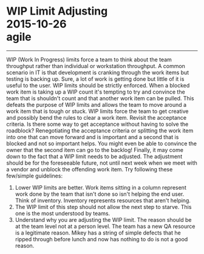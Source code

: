 # WIP Limit Adjusting<br>2015-10-26<br>agile<br>
---
WIP (Work In Progress) limits force a team to think about the team throughput rather than individual or workstation throughput. A common scenario in IT is that development is cranking through the work items but testing is backing up. Sure, a lot of work is getting done but little of it is useful to the user. WIP limits should be strictly enforced. When a blocked work item is taking up a WIP count it's tempting to try and convince the team that is shouldn't count and that another work item can be pulled. This defeats the purpose of WIP limits and allows the team to move around a work item that is tough or stuck. WIP limits force the team to get creative and possibly bend the rules to clear a work item. Revisit the acceptance criteria. Is there some way to get acceptance without having to solve the roadblock? Renegotiating the acceptance criteria or splitting the work item into one that can move forward and is important and a second that is blocked and not so important helps. You might even be able to convince the owner that the second item can go to the backlog! Finally, it may come down to the fact that a WIP limit needs to be adjusted. The adjustment should be for the foreseeable future, not until next week when we meet with a vendor and unblock the offending work item. Try following these few/simple guidelines: 

  1. Lower WIP limits are better. Work items sitting in a column represent work done by the team that isn't done so isn't helping the end user. Think of inventory. Inventory represents resources that aren't helping.
  2. The WIP limit of this step should not allow the next step to starve. This one is the most understood by teams.
  3. Understand why you are adjusting the WIP limit. The reason should be at the team level not at a person level. The team has a new QA resource is a legitimate reason. Mikey has a string of simple defects that he ripped through before lunch and now has nothing to do is not a good reason.

 
